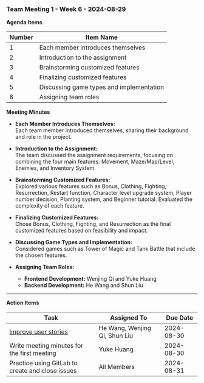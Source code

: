 ### Team Meeting 1 - Week 6 - 2024-08-29

**Agenda Items**

| Number | Item Name                                 |
|--------|-------------------------------------------|
| 1      | Each member introduces themselves         |
| 2      | Introduction to the assignment            |
| 3      | Brainstorming customized features         |
| 4      | Finalizing customized features            |
| 5      | Discussing game types and implementation  |
| 6      | Assigning team roles                      |

**Meeting Minutes**

- **Each Member Introduces Themselves:**  
  Each team member introduced themselves, sharing their background and role in the project.

- **Introduction to the Assignment:**  
  The team discussed the assignment requirements, focusing on combining the four main features: Movement, Maze/Map/Level, Enemies, and Inventory System.

- **Brainstorming Customized Features:**  
  Explored various features such as Bonus, Clothing, Fighting, Resurrection, Restart function, Character level upgrade system, Player number decision, Planting system, and Beginner tutorial. Evaluated the complexity of each feature.

- **Finalizing Customized Features:**  
  Chose Bonus, Clothing, Fighting, and Resurrection as the final customized features based on feasibility and impact.

- **Discussing Game Types and Implementation:**  
  Considered games such as Tower of Magic and Tank Battle that include the chosen features.

- **Assigning Team Roles:**  
  - **Frontend Development:** Wenjing Qi and Yuke Huang
  - **Backend Development:** He Wang and Shun Liu

---

**Action Items**

| Task                                         | Assigned To   | Due Date   |
|----------------------------------------------|---------------|------------|
| [Improve user stories](D:\6120_A3\comp6120-thu16-a3-d\Activity-1-User-Stories.md)                   | He Wang,  Wenjing Qi, Shun Liu  | 2024-08-30 |
| Write meeting minutes for the first meeting       | Yuke Huang | 2024-08-30 |
| Practice using GitLab to create and close issues | All Members | 2024-08-31 |



